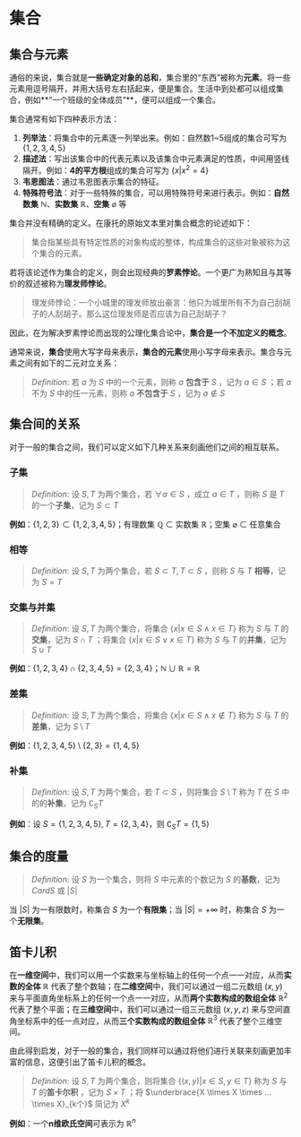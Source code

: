 # 集合

## 集合与元素

通俗的来说，集合就是**一些确定对象的总和**，集合里的“东西”被称为**元素**。将一些元素用逗号隔开，并用大括号左右括起来，便是集合。生活中到处都可以组成集合，例如**“一个班级的全体成员”**，便可以组成一个集合。

集合通常有如下四种表示方法：

1. **列举法**：将集合中的元素逐一列举出来。例如：自然数1~5组成的集合可写为 $\{1,2,3,4,5\}$
2. **描述法**：写出该集合中的代表元素以及该集合中元素满足的性质，中间用竖线隔开。例如：**4的平方根**组成的集合可写为 $\{x \big| x^2=4 \}$
3. **韦恩图法**：通过韦恩图表示集合的特征。
4. **特殊符号法**：对于一些特殊的集合，可以用特殊符号来进行表示。例如：**自然数集** $\mathbb{N}$、**实数集** $\mathbb{R}$、**空集** $\varnothing$ 等

集合并没有精确的定义。在康托的原始文本里对集合概念的论述如下：

> 集合指某些具有特定性质的对象构成的整体，构成集合的这些对象被称为这个集合的元素。

若将该论述作为集合的定义，则会出现经典的**罗素悖论**。一个更广为熟知且与其等价的叙述被称为**理发师悖论**。

> 理发师悖论：一个小城里的理发师放出豪言：他只为城里所有不为自己刮胡子的人刮胡子。那么这位理发师是否应该为自己刮胡子？

因此，在为解决罗素悖论而出现的公理化集合论中，**集合是一个不加定义的概念**。

通常来说，**集合**使用大写字母来表示，**集合的元素**使用小写字母来表示。集合与元素之间有如下的二元对立关系：

> $Definition:$ 若 $a$ 为 $S$ 中的一个元素，则称 $a$ **包含于** $S$ ，记为 $a \in S$ ；若 $a$ 不为 $S$ 中的任一元素，则称 $a$ **不包含于** $S$ ，记为 $a \notin S$

## 集合间的关系

对于一般的集合之间，我们可以定义如下几种关系来刻画他们之间的相互联系。

### 子集

> $Definition:$ 设 $S,T$ 为两个集合，若 $\forall a \in S$ ，成立 $a \in T$ ，则称 $S$ 是 $T$ 的一个**子集**，记为 $S \subset T$

**例如**：$\{1,2,3\} \subset \{1,2,3,4,5\}$；有理数集 $\mathbb{Q}$ $\subset$ 实数集 $\mathbb{R}$；空集 $\varnothing$ $\subset$ 任意集合

### 相等

> $Definition:$ 设 $S,T$ 为两个集合，若 $S \subset T, T \subset S$ ，则称 $S$ 与 $T$ **相等**，记为 $S=T$

### 交集与并集

> $Definition:$ 设 $S,T$ 为两个集合，将集合 $\{ x \big| x \in S \land x \in T \}$ 称为 $S$ 与 $T$ 的**交集**，记为 $S \cap T$ ；将集合 $\{ x \big| x \in S \lor x \in T \}$ 称为 $S$ 与 $T$ 的**并集**，记为 $S \cup T$

**例如**：$\{1,2,3,4\} \cap \{2,3,4,5\} = \{2,3,4\}$；$\mathbb{N} \cup \mathbb{R} = \mathbb{R}$

### 差集

> $Definition:$ 设 $S,T$ 为两个集合，将集合 $\{ x \big| x \in S \land x \notin T \}$ 称为 $S$ 与 $T$ 的**差集**，记为 $S \setminus T$

**例如**：$\{1,2,3,4,5\} \setminus \{2,3\} = \{1,4,5\}$

### 补集

> $Definition:$ 设 $S,T$ 为两个集合，若 $T \subset S$ ，则将集合 $S \setminus T$ 称为 $T$ 在 $S$ 中的的**补集**，记为 $\complement_S{T}$

**例如**：设 $S=\{1,2,3,4,5\}, T=\{2,3,4\}$，则 $\complement_S{T}=\{1,5\}$

## 集合的度量

> $Definition:$ 设 $S$ 为一个集合，则将 $S$ 中元素的个数记为 $S$ 的**基数**，记为 $CardS$ 或 $|S|$

当 $|S|$ 为一有限数时，称集合 $S$ 为一个**有限集**；当 $|S|=+\infty$ 时，称集合 $S$ 为一个**无限集**。

## 笛卡儿积

在**一维空间**中，我们可以用一个实数来与坐标轴上的任何一个点一一对应，从而**实数的全体** $\mathbb{R}$ 代表了整个数轴；在**二维空间**中，我们可以通过一组二元数组 $(x,y)$ 来与平面直角坐标系上的任何一个点一一对应，从而**两个实数构成的数组全体** $\mathbb{R}^2$ 代表了整个平面；在**三维空间**中，我们可以通过一组三元数组 $(x,y,z)$ 来与空间直角坐标系中的任一点对应，从而**三个实数构成的数组全体** $\mathbb{R}^3$ 代表了整个三维空间。

由此得到启发，对于一般的集合，我们同样可以通过将他们进行关联来刻画更加丰富的信息，这便引出了笛卡儿积的概念。

> $Definition:$ 设 $S,T$ 为两个集合，则将集合 $\{(x,y) \big| x \in S, y \in T\}$ 称为 $S$ 与 $T$ 的**笛卡尔积** ，记为 $S \times T$ ；将 $\underbrace{X \times X \times ... \times X}_{k个}$ 简记为 $X^k$

**例如**：一个**n维欧氏空间**可表示为 $\mathbb{R}^n$